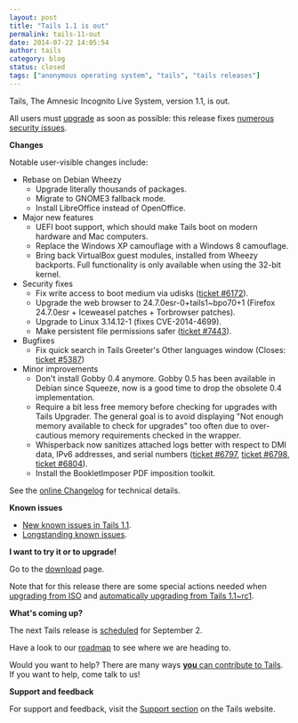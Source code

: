 ```yaml
---
layout: post
title: "Tails 1.1 is out"
permalink: tails-11-out
date: 2014-07-22 14:05:54
author: tails
category: blog
status: closed
tags: ["anonymous operating system", "tails", "tails releases"]
---
```


Tails, The Amnesic Incognito Live System, version 1.1, is out.

All users must [upgrade](https://tails.boum.org/doc/first_steps/upgrade/) as soon as possible: this release fixes [numerous security issues](https://tails.boum.org/security/Numerous_security_holes_in_1.0.1/).

**Changes**

Notable user-visible changes include:

-   Rebase on Debian Wheezy
    -   Upgrade literally thousands of packages.
    -   Migrate to GNOME3 fallback mode.
    -   Install LibreOffice instead of OpenOffice.
-   Major new features
    -   UEFI boot support, which should make Tails boot on modern hardware and Mac computers.
    -   Replace the Windows XP camouflage with a Windows 8 camouflage.
    -   Bring back VirtualBox guest modules, installed from Wheezy backports. Full functionality is only available when using the 32-bit kernel.
-   Security fixes
    -   Fix write access to boot medium via udisks ([ticket \#6172](https://labs.riseup.net/code/issues/6172)).
    -   Upgrade the web browser to 24.7.0esr-0+tails1\~bpo70+1 (Firefox 24.7.0esr + Iceweasel patches + Torbrowser patches).
    -   Upgrade to Linux 3.14.12-1 (fixes CVE-2014-4699).
    -   Make persistent file permissions safer ([ticket \#7443](https://labs.riseup.net/code/issues/7443)).
-   Bugfixes
    -   Fix quick search in Tails Greeter's Other languages window (Closes: [ticket \#5387](https://labs.riseup.net/code/issues/5387))
-   Minor improvements
    -   Don't install Gobby 0.4 anymore. Gobby 0.5 has been available in Debian since Squeeze, now is a good time to drop the obsolete 0.4 implementation.
    -   Require a bit less free memory before checking for upgrades with Tails Upgrader. The general goal is to avoid displaying "Not enough memory available to check for upgrades" too often due to over-cautious memory requirements checked in the wrapper.
    -   Whisperback now sanitizes attached logs better with respect to DMI data, IPv6 addresses, and serial numbers ([ticket \#6797](https://labs.riseup.net/code/issues/6797), [ticket \#6798](https://labs.riseup.net/code/issues/6798), [ticket \#6804](https://labs.riseup.net/code/issues/6804)).
    -   Install the BookletImposer PDF imposition toolkit.

See the [online Changelog](https://git-tails.immerda.ch/tails/plain/debian/changelog) for technical details.

**Known issues**

-   [New known issues in Tails 1.1](https://tails.boum.org/news/version_1.1/#index2h1).
-   [Longstanding known issues](https://tails.boum.org/support/known_issues/).

**I want to try it or to upgrade!**

Go to the [download](https://tails.boum.org/download/) page.

Note that for this release there are some special actions needed when [upgrading from ISO](https://tails.boum.org/news/version_1.1/#index5h1) and [automatically upgrading from Tails 1.1\~rc1](https://tails.boum.org/news/version_1.1/#index6h1).

**What's coming up?**

The next Tails release is [scheduled](https://tails.boum.org/contribute/calendar/) for September 2.

Have a look to our [roadmap](https://labs.riseup.net/code/projects/tails/roadmap) to see where we are heading to.

Would you want to help? There are many ways [**you** can contribute to Tails](https://tails.boum.org/contribute/). If you want to help, come talk to us!

**Support and feedback**

For support and feedback, visit the [Support section](https://tails.boum.org/support/) on the Tails website.
